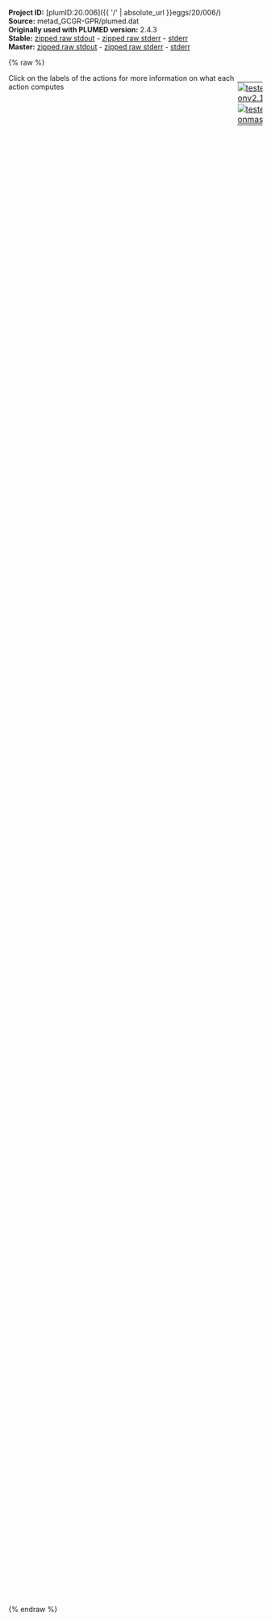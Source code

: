**Project ID:** [plumID:20.006]({{ '/' | absolute_url }}eggs/20/006/)  
**Source:** metad_GCGR-GPR/plumed.dat  
**Originally used with PLUMED version:** 2.4.3  
**Stable:** [zipped raw stdout](plumed.dat.plumed.stdout.txt.zip) - [zipped raw stderr](plumed.dat.plumed.stderr.txt.zip) - [stderr](plumed.dat.plumed.stderr)  
**Master:** [zipped raw stdout](plumed.dat.plumed_master.stdout.txt.zip) - [zipped raw stderr](plumed.dat.plumed_master.stderr.txt.zip) - [stderr](plumed.dat.plumed_master.stderr)  

{% raw %}
<div style="width: 100%; float:left">
<div style="width: 90%; float:left" id="value_details_data/metad_GCGR-GPR/plumed.dat"> Click on the labels of the actions for more information on what each action computes </div>
<div style="width: 10%; float:left"><table><tr><td style="padding:1px"><a href="plumed.dat.plumed.stderr"><img src="https://img.shields.io/badge/v2.10-passing-green.svg" alt="tested onv2.10" /></a></td></tr><tr><td style="padding:1px"><a href="plumed.dat.plumed_master.stderr"><img src="https://img.shields.io/badge/master-passing-green.svg" alt="tested onmaster" /></a></td></tr></table></div></div>
<pre style="width=97%;">
<span style="color:blue" class="comment"># Tue Jul 10 16:10:33 CEST 2018</span>
<span style="color:blue" class="comment">#RESTART</span>
<span class="plumedtooltip" style="color:green">WHOLEMOLECULES<span class="right">This action is used to rebuild molecules that can become split by the periodic boundary conditions. <a href="https://www.plumed.org/doc-master/user-doc/html/_w_h_o_l_e_m_o_l_e_c_u_l_e_s.html" style="color:green">More details</a><i></i></span></span> <span class="plumedtooltip">ENTITY0<span class="right">the atoms that make up a molecule that you wish to align<i></i></span></span>=5,22,33,50,57,71,91,105,116,128,149,160,182,203,222,234,245,269,293,303,320,332,352,368,385,409,428,445,459,476,493,509,526,538,558,577,597,612,634,658,680,699,720,727,739,756,766,784,802,816,835,846,865,892,906,920,926,940,955,974,990,1000,1014,1038,1052,1072,1084,1106,1127,1138,1148,1180,1186,1198,1220,1226,1236,1250,1264,1278,1288,1302,1321,1332,1350,1356,1380,1401,1428,1434,1458,1476,1494,1516,1532,1549,1567,1591,1611,1627,1647,1669,1693,1703,1718,1724,1736,1743,1760,1784,1800,1824,1839,1845,1869,1876,1901,1907,1931,1955,1967,1977,1988,2005,2015,2032,2049,2061,2068,2083,2098,2117,2132,2148,2165,2187,2202,2218,2228,2250,2267,2288,2299,2310,2330,2347,2363,2380,2401,2415,2431,2438,2459,2470,2489,2500,2519,2526,2536,2555,2574,2593,2603,2622,2632,2651,2670,2677,2684,2703,2714,2736,2755,2772,2783,2797,2821,2835,2845,2864,2881,2891,2905,2924,2944,2954,2965,2985,3001,3020,3042,3052,3063,3074,3090,3109,3125,3144,3156,3163,3182,3201,3225,3239,3263,3284,3295,3312,3334,3353,3360,3372,3384,3403,3414,3430,3441,3455,3479,3498,3509,3521,3528,3538,3554,3564,3571,3581,3605,3621,3631,3641,3657,3677,3694,3711,3732,3739,3758,3774,3784,3798,3819,3830,3854,3873,3892,3908,3923,3930,3949,3970,3989,4006,4020,4039,4058,4065,4084,4094,4108,4135,4141,4156,4180,4191,4211,4231,4242,4261,4282,4301,4308,4327,4334,4358,4365,4383,4389,4406,4425,4445,4461,4485,4491,4515,4525,4541,4557,4579,4590,4609,4629,4644,4658,4674,4691,4701,4725,4739,4750,4764,4776,4790,4807,4814,4834,4858,4882,4901,4920,4944,4972,4978,4994,5014,5033,5043,5062,5081,5100,5114,5134,5154,5173,5193,5209,5233,5252,5268,5285,5304,5323,5339,5349,5371,5390,5414,5424,5448,5465,5482,5500,5517,5531,5543,5564,5586,5606,5630,5649,5659,5681,5692,5706,5725,5739,5758,5785,5791,5810,5829,5836,5852,5869,5884,5900,5916,5936,5946,5966,5982,5996,6008,6023,6040,6050,6067,6074,6088,6107,6131,6142,6152,6174,6193,6213,6233,6245,6264,6284,6303,6314,6325,6345,6362,6369,6388,6407,6423,6433,6449,6468,6489,6500,6520,6539,6553,6575,6590,6606,6623,6634,6649,6668,6692,6716,6740,6764,6781,6805,6829,6853,6872,6879,6901,6917,6936,6960,6978,6992,7007,7019,7036,7060,7074,7089,7104,7126,7136,7153,7177,7192,7202,7216,7238,7260,7279,7294,7316,7333,7352,7369,7391,7403,7425,7442,7458,7479,7503,7513,7527,7544,7568,7587,7606,7625,7644,7651,7661,7668,7683,7694,7701,7723,7734,7748,7767,7783,7805,7822,7839,7863,7882,7901,7918,7934,7948,7955,7975,7989,7996,8008,8019,8034,8056,8066,8080,8102,8118,8135,8147,8166,8188,8202,8216,8235,8257,8272,8282,8301,8316,8330,8349,8365,8375,8385,8402,8413,8427,8446,8470,8484,8490,8506,8521,8540,8550,8572,8578,8593,8607,8624,8644,8668,8684,8696,8717,8736,8755,8766,8782,8799,8813,8837,8843,8855,8875,8887,8915,8929,8935,8950,8970,8991,9006,9023,9033,9055,9065,9084,9108,9123,9135,9150,9157,9173,9197,9207,9218,9239,9254,9278,9289,9303,9318,9339,9356,9375,9394,9406,9417,9427,9444,9465,9485,9504,9516,9538,9557,9569,9585,9604,9626,9643,9655,9667,9688,9712,9718,9729,9741,9758,9770,9789,9808,9832,9843,9867,9883,9902,9916,9927,9934,9953,9973,9988,10002,10024,10044,10061,10077,10089,10111,10127,10141,10161,10178,10195,10215,10227,10243,10250,10257,10274,10298,10310,10325,10349,10373,10395,10419,10438,10455,10466,10486,10500,10512,10528,10542,10552,10571,10590,10610,10626,10642,10652,10663,10674,10685,10706,10720,10737,10753,10772,10796,10811,10823,10837,10854,10868,10882,10906,10925,10942,10957,10967,10986,11000,11019,11039,11061,11072,11091,11115,11129,11143,11167,11191,11210,11234,11248,11267,11278,11294,11313,11332,11352,11371,11385,11407,11424,11436,11455,11474,11484,11499,11521,11537,11556,11566,11573,11595,11606,11628,11647,11662,11674,11695,11723,11729,11744,11764,11774,11798,11819,11833,11855,11861,11876,11888,11898,11920,11926,11949,11955,11962,11977,11997,12003,12027,12043,12057,12081,12091,12113,12134,12154,12173,12197,12209,12224,12244,12263,12287,12306,12317,12331,12341,12352,12359,12371,12378,12402,12420,12441,12452,12481,12487,12504,12524,12538,12549,12559,12575,12587,12601,12616,12630,12649,12673,12697,12713,12733,12747,12759,12770,12794,12806,12825,12844,12861,12885,12902,12919,12938,12962,12979,13000,13015,13034

<span style="display:none;" id="data/metad_GCGR-GPR/plumed.dat">The WHOLEMOLECULES action with label <b></b> calculates something</span><b name="data/metad_GCGR-GPR/plumed.dathetx" onclick='showPath("data/metad_GCGR-GPR/plumed.dat","data/metad_GCGR-GPR/plumed.dathetx","data/metad_GCGR-GPR/plumed.dathetx","violet")'>hetx</b><span style="display:none;" id="data/metad_GCGR-GPR/plumed.dathetx">The CENTER_FAST action with label <b>hetx</b> calculates the following quantities:<table  align="center" frame="void" width="95%" cellpadding="5%"><tr><td width="5%"><b> Quantity </b>  </td><td width="5%"><b> Type </b>  </td><td><b> Description </b> </td></tr><tr><td width="5%">hetx</td><td width="5%"><font color="violet">atoms</font></td><td>virtual atom calculated by CENTER_FAST action</td></tr></table></span>: <span class="plumedtooltip" style="color:green">CENTER<span class="right">Calculate the center for a group of atoms, with arbitrary weights. <a href="https://www.plumed.org/doc-master/user-doc/html/_c_e_n_t_e_r.html" style="color:green">More details</a><i></i></span></span> <span class="plumedtooltip">ATOMS<span class="right">the group of atoms that you are calculating the Gyration Tensor for<i></i></span></span>=2864,3908,6468
<b name="data/metad_GCGR-GPR/plumed.datcoup" onclick='showPath("data/metad_GCGR-GPR/plumed.dat","data/metad_GCGR-GPR/plumed.datcoup","data/metad_GCGR-GPR/plumed.datcoup","black")'>coup</b><span style="display:none;" id="data/metad_GCGR-GPR/plumed.datcoup">The DISTANCE action with label <b>coup</b> calculates the following quantities:<table  align="center" frame="void" width="95%" cellpadding="5%"><tr><td width="5%"><b> Quantity </b>  </td><td width="5%"><b> Type </b>  </td><td><b> Description </b> </td></tr><tr><td width="5%">coup.x</td><td width="5%"><font color="black">scalar</font></td><td>the x-component of the vector connecting the two atoms</td></tr><tr><td width="5%">coup.y</td><td width="5%"><font color="black">scalar</font></td><td>the y-component of the vector connecting the two atoms</td></tr><tr><td width="5%">coup.z</td><td width="5%"><font color="black">scalar</font></td><td>the z-component of the vector connecting the two atoms</td></tr></table></span>: <span class="plumedtooltip" style="color:green">DISTANCE<span class="right">Calculate the distance between a pair of atoms. <a href="https://www.plumed.org/doc-master/user-doc/html/_d_i_s_t_a_n_c_e.html" style="color:green">More details</a><i></i></span></span> <span class="plumedtooltip">ATOMS<span class="right">the pair of atom that we are calculating the distance between<i></i></span></span>=<b name="data/metad_GCGR-GPR/plumed.dathetx">hetx</b>,12979 <span class="plumedtooltip">COMPONENTS<span class="right"> calculate the x, y and z components of the distance separately and store them as label<i></i></span></span>
<br/><span id="data/metad_GCGR-GPR/plumed.datdefopen_short"><b name="data/metad_GCGR-GPR/plumed.datopen" onclick='showPath("data/metad_GCGR-GPR/plumed.dat","data/metad_GCGR-GPR/plumed.datopen","data/metad_GCGR-GPR/plumed.datopen","black")'>open</b><span style="display:none;" id="data/metad_GCGR-GPR/plumed.datopen">The RMSD action with label <b>open</b> calculates the following quantities:<table  align="center" frame="void" width="95%" cellpadding="5%"><tr><td width="5%"><b> Quantity </b>  </td><td width="5%"><b> Type </b>  </td><td><b> Description </b> </td></tr><tr><td width="5%">open</td><td width="5%"><font color="black">scalar</font></td><td>the RMSD between the instantaneous structure and the reference structure that was input</td></tr></table></span>: <span class="plumedtooltip" style="color:green">RMSD<span class="right">Calculate the RMSD with respect to a reference structure. This action has <a class="toggler" href='javascript:;' onclick='toggleDisplay("data/metad_GCGR-GPR/plumed.datdefopen");'>hidden defaults</a>. <a href="https://www.plumed.org/doc-master/user-doc/html/_r_m_s_d.html">More details</a><i></i></span></span> <span class="plumedtooltip">REFERENCE<span class="right">a file in pdb format containing the reference structure and the atoms involved in the CV<i></i></span></span>=model.TM.open.skipped.pdb <span class="plumedtooltip">TYPE<span class="right"> the manner in which RMSD alignment is performed<i></i></span></span>=OPTIMAL
</span><span id="data/metad_GCGR-GPR/plumed.datdefopen_long" style="display:none;"><b name="data/metad_GCGR-GPR/plumed.datopen" onclick='showPath("data/metad_GCGR-GPR/plumed.dat","data/metad_GCGR-GPR/plumed.datopen","data/metad_GCGR-GPR/plumed.datopen","black")'>open</b>: <span class="plumedtooltip" style="color:green">RMSD<span class="right">Calculate the RMSD with respect to a reference structure. This action uses the <a class="toggler" href='javascript:;' onclick='toggleDisplay("data/metad_GCGR-GPR/plumed.datdefopen");'>defaults shown here</a>. <a href="https://www.plumed.org/doc-master/user-doc/html/_r_m_s_d.html">More details</a><i></i></span></span> <span class="plumedtooltip">REFERENCE<span class="right">a file in pdb format containing the reference structure and the atoms involved in the CV<i></i></span></span>=model.TM.open.skipped.pdb <span class="plumedtooltip">TYPE<span class="right"> the manner in which RMSD alignment is performed<i></i></span></span>=OPTIMAL  <span class="plumedtooltip">NUMBER<span class="right"> if there are multiple structures in the pdb file you can specify that you want the RMSD from a specific structure by specifying its place in the file here<i></i></span></span>=0
</span><span id="data/metad_GCGR-GPR/plumed.datdefclosed_short"><b name="data/metad_GCGR-GPR/plumed.datclosed" onclick='showPath("data/metad_GCGR-GPR/plumed.dat","data/metad_GCGR-GPR/plumed.datclosed","data/metad_GCGR-GPR/plumed.datclosed","black")'>closed</b><span style="display:none;" id="data/metad_GCGR-GPR/plumed.datclosed">The RMSD action with label <b>closed</b> calculates the following quantities:<table  align="center" frame="void" width="95%" cellpadding="5%"><tr><td width="5%"><b> Quantity </b>  </td><td width="5%"><b> Type </b>  </td><td><b> Description </b> </td></tr><tr><td width="5%">closed</td><td width="5%"><font color="black">scalar</font></td><td>the RMSD between the instantaneous structure and the reference structure that was input</td></tr></table></span>: <span class="plumedtooltip" style="color:green">RMSD<span class="right">Calculate the RMSD with respect to a reference structure. This action has <a class="toggler" href='javascript:;' onclick='toggleDisplay("data/metad_GCGR-GPR/plumed.datdefclosed");'>hidden defaults</a>. <a href="https://www.plumed.org/doc-master/user-doc/html/_r_m_s_d.html">More details</a><i></i></span></span> <span class="plumedtooltip">REFERENCE<span class="right">a file in pdb format containing the reference structure and the atoms involved in the CV<i></i></span></span>=model.TM.closed.skipped.pdb <span class="plumedtooltip">TYPE<span class="right"> the manner in which RMSD alignment is performed<i></i></span></span>=OPTIMAL
</span><span id="data/metad_GCGR-GPR/plumed.datdefclosed_long" style="display:none;"><b name="data/metad_GCGR-GPR/plumed.datclosed" onclick='showPath("data/metad_GCGR-GPR/plumed.dat","data/metad_GCGR-GPR/plumed.datclosed","data/metad_GCGR-GPR/plumed.datclosed","black")'>closed</b>: <span class="plumedtooltip" style="color:green">RMSD<span class="right">Calculate the RMSD with respect to a reference structure. This action uses the <a class="toggler" href='javascript:;' onclick='toggleDisplay("data/metad_GCGR-GPR/plumed.datdefclosed");'>defaults shown here</a>. <a href="https://www.plumed.org/doc-master/user-doc/html/_r_m_s_d.html">More details</a><i></i></span></span> <span class="plumedtooltip">REFERENCE<span class="right">a file in pdb format containing the reference structure and the atoms involved in the CV<i></i></span></span>=model.TM.closed.skipped.pdb <span class="plumedtooltip">TYPE<span class="right"> the manner in which RMSD alignment is performed<i></i></span></span>=OPTIMAL  <span class="plumedtooltip">NUMBER<span class="right"> if there are multiple structures in the pdb file you can specify that you want the RMSD from a specific structure by specifying its place in the file here<i></i></span></span>=0
</span><b name="data/metad_GCGR-GPR/plumed.datlink" onclick='showPath("data/metad_GCGR-GPR/plumed.dat","data/metad_GCGR-GPR/plumed.datlink","data/metad_GCGR-GPR/plumed.datlink","black")'>link</b><span style="display:none;" id="data/metad_GCGR-GPR/plumed.datlink">The DISTANCE action with label <b>link</b> calculates the following quantities:<table  align="center" frame="void" width="95%" cellpadding="5%"><tr><td width="5%"><b> Quantity </b>  </td><td width="5%"><b> Type </b>  </td><td><b> Description </b> </td></tr><tr><td width="5%">link</td><td width="5%"><font color="black">scalar</font></td><td>the DISTANCE between this pair of atoms</td></tr></table></span>: <span class="plumedtooltip" style="color:green">DISTANCE<span class="right">Calculate the distance between a pair of atoms. <a href="https://www.plumed.org/doc-master/user-doc/html/_d_i_s_t_a_n_c_e.html" style="color:green">More details</a><i></i></span></span> <span class="plumedtooltip">ATOMS<span class="right">the pair of atom that we are calculating the distance between<i></i></span></span>=6978,28028

<span class="plumedtooltip" style="color:green">COMBINE<span class="right">Calculate a polynomial combination of a set of other variables. <a href="https://www.plumed.org/doc-master/user-doc/html/_c_o_m_b_i_n_e.html" style="color:green">More details</a><i></i></span></span> ...
  <span class="plumedtooltip">LABEL<span class="right">a label for the action so that its output can be referenced in the input to other actions<i></i></span></span>=<b name="data/metad_GCGR-GPR/plumed.datprog" onclick='showPath("data/metad_GCGR-GPR/plumed.dat","data/metad_GCGR-GPR/plumed.datprog","data/metad_GCGR-GPR/plumed.datprog","black")'>prog</b><span style="display:none;" id="data/metad_GCGR-GPR/plumed.datprog">The COMBINE action with label <b>prog</b> calculates the following quantities:<table  align="center" frame="void" width="95%" cellpadding="5%"><tr><td width="5%"><b> Quantity </b>  </td><td width="5%"><b> Type </b>  </td><td><b> Description </b> </td></tr><tr><td width="5%">prog</td><td width="5%"><font color="black">scalar</font></td><td>a linear compbination</td></tr></table></span>
  <span class="plumedtooltip">ARG<span class="right">the values input to this function<i></i></span></span>=<b name="data/metad_GCGR-GPR/plumed.datopen">open</b>,<b name="data/metad_GCGR-GPR/plumed.datclosed">closed</b>
  <span class="plumedtooltip">COEFFICIENTS<span class="right"> the coefficients of the arguments in your function<i></i></span></span>=1,-1
  <span class="plumedtooltip">PERIODIC<span class="right">if the output of your function is periodic then you should specify the periodicity of the function<i></i></span></span>=NO
... COMBINE
<br/><span class="plumedtooltip" style="color:green">COMBINE<span class="right">Calculate a polynomial combination of a set of other variables. <a href="https://www.plumed.org/doc-master/user-doc/html/_c_o_m_b_i_n_e.html" style="color:green">More details</a><i></i></span></span> ...
  <span class="plumedtooltip">LABEL<span class="right">a label for the action so that its output can be referenced in the input to other actions<i></i></span></span>=<b name="data/metad_GCGR-GPR/plumed.datdist" onclick='showPath("data/metad_GCGR-GPR/plumed.dat","data/metad_GCGR-GPR/plumed.datdist","data/metad_GCGR-GPR/plumed.datdist","black")'>dist</b><span style="display:none;" id="data/metad_GCGR-GPR/plumed.datdist">The COMBINE action with label <b>dist</b> calculates the following quantities:<table  align="center" frame="void" width="95%" cellpadding="5%"><tr><td width="5%"><b> Quantity </b>  </td><td width="5%"><b> Type </b>  </td><td><b> Description </b> </td></tr><tr><td width="5%">dist</td><td width="5%"><font color="black">scalar</font></td><td>a linear compbination</td></tr></table></span>
  <span class="plumedtooltip">ARG<span class="right">the values input to this function<i></i></span></span>=<b name="data/metad_GCGR-GPR/plumed.datopen">open</b>,<b name="data/metad_GCGR-GPR/plumed.datclosed">closed</b>
  <span class="plumedtooltip">COEFFICIENTS<span class="right"> the coefficients of the arguments in your function<i></i></span></span>=1,1
  <span class="plumedtooltip">PERIODIC<span class="right">if the output of your function is periodic then you should specify the periodicity of the function<i></i></span></span>=NO
... COMBINE
<br/><span class="plumedtooltip" style="color:green">METAD<span class="right">Used to performed metadynamics on one or more collective variables. <a href="https://www.plumed.org/doc-master/user-doc/html/_m_e_t_a_d.html" style="color:green">More details</a><i></i></span></span> ...
  <span class="plumedtooltip">LABEL<span class="right">a label for the action so that its output can be referenced in the input to other actions<i></i></span></span>=<b name="data/metad_GCGR-GPR/plumed.datmeta" onclick='showPath("data/metad_GCGR-GPR/plumed.dat","data/metad_GCGR-GPR/plumed.datmeta","data/metad_GCGR-GPR/plumed.datmeta","black")'>meta</b><span style="display:none;" id="data/metad_GCGR-GPR/plumed.datmeta">The METAD action with label <b>meta</b> calculates the following quantities:<table  align="center" frame="void" width="95%" cellpadding="5%"><tr><td width="5%"><b> Quantity </b>  </td><td width="5%"><b> Type </b>  </td><td><b> Description </b> </td></tr><tr><td width="5%">meta.bias</td><td width="5%"><font color="black">scalar</font></td><td>the instantaneous value of the bias potential</td></tr></table></span>
  <span class="plumedtooltip">ARG<span class="right">the labels of the scalars on which the bias will act<i></i></span></span>=<b name="data/metad_GCGR-GPR/plumed.datprog">prog</b>,<b name="data/metad_GCGR-GPR/plumed.datdist">dist</b>,<b name="data/metad_GCGR-GPR/plumed.datcoup">coup.z</b>
  <span class="plumedtooltip">SIGMA<span class="right">the widths of the Gaussian hills<i></i></span></span>=0.05,0.05,0.05 <span class="plumedtooltip">HEIGHT<span class="right">the heights of the Gaussian hills<i></i></span></span>=1.5 <span class="plumedtooltip">PACE<span class="right">the frequency for hill addition<i></i></span></span>=500
  <span class="plumedtooltip">BIASFACTOR<span class="right">use well tempered metadynamics and use this bias factor<i></i></span></span>=15 <span class="plumedtooltip">TEMP<span class="right">the system temperature - this is only needed if you are doing well-tempered metadynamics<i></i></span></span>=300.0
  <span class="plumedtooltip">GRID_MIN<span class="right">the lower bounds for the grid<i></i></span></span>=-1.2,0.5,-0.75 <span class="plumedtooltip">GRID_MAX<span class="right">the upper bounds for the grid<i></i></span></span>=1.2,2.0,3.0 <span class="plumedtooltip">GRID_SPACING<span class="right">the approximate grid spacing (to be used as an alternative or together with GRID_BIN)<i></i></span></span>=0.025,0.025,0.025
  <span class="plumedtooltip">FILE<span class="right"> a file in which the list of added hills is stored<i></i></span></span>=HILLS
<span style="color:blue" class="comment"># WALKERS_MPI</span>
... METAD
<br/><span class="plumedtooltip" style="color:green">MATHEVAL<span class="right">An alias to the CUSTOM function that can also be used to calaculate combinations of variables using a custom expression. <a href="https://www.plumed.org/doc-master/user-doc/html/_m_a_t_h_e_v_a_l.html" style="color:green">More details</a><i></i></span></span> ...
<span class="plumedtooltip">LABEL<span class="right">a label for the action so that its output can be referenced in the input to other actions<i></i></span></span>=<b name="data/metad_GCGR-GPR/plumed.datrad" onclick='showPath("data/metad_GCGR-GPR/plumed.dat","data/metad_GCGR-GPR/plumed.datrad","data/metad_GCGR-GPR/plumed.datrad","black")'>rad</b><span style="display:none;" id="data/metad_GCGR-GPR/plumed.datrad">The MATHEVAL action with label <b>rad</b> calculates the following quantities:<table  align="center" frame="void" width="95%" cellpadding="5%"><tr><td width="5%"><b> Quantity </b>  </td><td width="5%"><b> Type </b>  </td><td><b> Description </b> </td></tr><tr><td width="5%">rad</td><td width="5%"><font color="black">scalar</font></td><td>an arbitrary function</td></tr></table></span>
<span class="plumedtooltip">ARG<span class="right">the values input to this function<i></i></span></span>=<b name="data/metad_GCGR-GPR/plumed.datcoup">coup.x</b>,<b name="data/metad_GCGR-GPR/plumed.datcoup">coup.y</b>
<span class="plumedtooltip">VAR<span class="right">the names to give each of the arguments in the function<i></i></span></span>=x,y
<span class="plumedtooltip">FUNC<span class="right">the function you wish to evaluate<i></i></span></span>=sqrt(x*x+y*y)
<span class="plumedtooltip">PERIODIC<span class="right">if the output of your function is periodic then you should specify the periodicity of the function<i></i></span></span>=NO
... MATHEVAL
<br/><span class="plumedtooltip" style="color:green">UPPER_WALLS<span class="right">Defines a wall for the value of one or more collective variables, <a href="https://www.plumed.org/doc-master/user-doc/html/_u_p_p_e_r__w_a_l_l_s.html" style="color:green">More details</a><i></i></span></span> ...
  <span class="plumedtooltip">LABEL<span class="right">a label for the action so that its output can be referenced in the input to other actions<i></i></span></span>=<b name="data/metad_GCGR-GPR/plumed.datuwall" onclick='showPath("data/metad_GCGR-GPR/plumed.dat","data/metad_GCGR-GPR/plumed.datuwall","data/metad_GCGR-GPR/plumed.datuwall","black")'>uwall</b><span style="display:none;" id="data/metad_GCGR-GPR/plumed.datuwall">The UPPER_WALLS action with label <b>uwall</b> calculates the following quantities:<table  align="center" frame="void" width="95%" cellpadding="5%"><tr><td width="5%"><b> Quantity </b>  </td><td width="5%"><b> Type </b>  </td><td><b> Description </b> </td></tr><tr><td width="5%">uwall.bias</td><td width="5%"><font color="black">scalar</font></td><td>the instantaneous value of the bias potential</td></tr><tr><td width="5%">uwall.force2</td><td width="5%"><font color="black">scalar</font></td><td>the instantaneous value of the squared force due to this bias potential</td></tr></table></span>
  <span class="plumedtooltip">ARG<span class="right">the arguments on which the bias is acting<i></i></span></span>=<b name="data/metad_GCGR-GPR/plumed.datopen">open</b>,<b name="data/metad_GCGR-GPR/plumed.datclosed">closed</b>,<b name="data/metad_GCGR-GPR/plumed.datcoup">coup.z</b>,<b name="data/metad_GCGR-GPR/plumed.datrad">rad</b>,<b name="data/metad_GCGR-GPR/plumed.datlink">link</b>,<b name="data/metad_GCGR-GPR/plumed.datdist">dist</b>
  <span class="plumedtooltip">AT<span class="right">the positions of the wall<i></i></span></span>=1.2,1.2,2.5,1.5,0.5,1.6
  <span class="plumedtooltip">KAPPA<span class="right">the force constant for the wall<i></i></span></span>=5000.0,5000.0,3000.0,3000.0,1000.0,3000.0
... UPPER_WALLS
<br/><span class="plumedtooltip" style="color:green">LOWER_WALLS<span class="right">Defines a wall for the value of one or more collective variables, <a href="https://www.plumed.org/doc-master/user-doc/html/_l_o_w_e_r__w_a_l_l_s.html" style="color:green">More details</a><i></i></span></span> ...
  <span class="plumedtooltip">LABEL<span class="right">a label for the action so that its output can be referenced in the input to other actions<i></i></span></span>=<b name="data/metad_GCGR-GPR/plumed.datlwall" onclick='showPath("data/metad_GCGR-GPR/plumed.dat","data/metad_GCGR-GPR/plumed.datlwall","data/metad_GCGR-GPR/plumed.datlwall","black")'>lwall</b><span style="display:none;" id="data/metad_GCGR-GPR/plumed.datlwall">The LOWER_WALLS action with label <b>lwall</b> calculates the following quantities:<table  align="center" frame="void" width="95%" cellpadding="5%"><tr><td width="5%"><b> Quantity </b>  </td><td width="5%"><b> Type </b>  </td><td><b> Description </b> </td></tr><tr><td width="5%">lwall.bias</td><td width="5%"><font color="black">scalar</font></td><td>the instantaneous value of the bias potential</td></tr><tr><td width="5%">lwall.force2</td><td width="5%"><font color="black">scalar</font></td><td>the instantaneous value of the squared force due to this bias potential</td></tr></table></span>
  <span class="plumedtooltip">ARG<span class="right">the arguments on which the bias is acting<i></i></span></span>=<b name="data/metad_GCGR-GPR/plumed.datcoup">coup.z</b>
  <span class="plumedtooltip">AT<span class="right">the positions of the wall<i></i></span></span>=0.0
  <span class="plumedtooltip">KAPPA<span class="right">the force constant for the wall<i></i></span></span>=3000.0
... LOWER_WALLS
<br/><span class="plumedtooltip" style="color:green">PRINT<span class="right">Print quantities to a file. <a href="https://www.plumed.org/doc-master/user-doc/html/_p_r_i_n_t.html" style="color:green">More details</a><i></i></span></span> <span class="plumedtooltip">ARG<span class="right">the labels of the values that you would like to print to the file<i></i></span></span>=* <span class="plumedtooltip">STRIDE<span class="right"> the frequency with which the quantities of interest should be output<i></i></span></span>=500 <span class="plumedtooltip">FILE<span class="right">the name of the file on which to output these quantities<i></i></span></span>=COLVAR <span class="plumedtooltip">FMT<span class="right">the format that should be used to output real numbers<i></i></span></span>=%8.4f
</pre>
{% endraw %}
